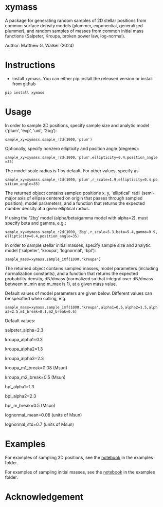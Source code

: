 # xymass

A package for generating random samples of 2D stellar positions from common surface density models (plummer, exponential, generalized plummer), and random samples of masses from common initial mass functions (Salpeter, Kroupa, broken power law, log-normal).

Author: Matthew G. Walker (2024) 

# Instructions 

* Install xymass. You can either pip install the released version or install from github

```
pip install xymass
```
# Usage 

In order to sample 2D positions, specify sample size and analytic model ('plum', 'exp', 'uni', '2bg'):

```sample_xy=xymass.sample_r2d(1000,'plum')```

Optionally, specify nonzero ellipticity and position angle (degrees):

```sample_xy=xymass.sample_r2d(1000,'plum',ellipticity=0.4,position_angle=35)```

The model scale radius is 1 by default.  For other values, specify as

```sample_xy=xymass.sample_r2d(1000,'plum',r_scale=1.9,ellipticity=0.4,position_angle=35)```

The returned object contains sampled positions x, y, 'elliptical' radii (semi-major axis of ellipse centered on origin that passes through sampled position), model parameters, and a function that returns the expected number density at a given elliptical radius.

If using the '2bg' model (alpha/beta/gamma model with alpha=2), must specify beta and gamma, e.g.:

```sample_xy=xymass.sample_r2d(1000,'2bg',r_scale=5.3,beta=5.4,gamma=0.9,ellipticity=0.4,position_angle=35)```


 In order to sample stellar initial masses, specify sample size and analytic model ('salpeter', 'kroupa', 'lognormal', 'bpl'):

 ```sample_mass=xymass.sample_imf(1000,'kroupa')```

The returned object contains sampled masses, model parameters (including normalization constants), and a function that returns the expected probability density, dN/dmass (normalized so that integral over dN/dmass between m_min and m_max is 1), at a given mass value.

Default values of model parameters are given below.  Different values can be specified when calling, e.g.

 ```sample_mass=xymass.sample_imf(1000,'kroupa',alpha1=0.5,alpha2=1.5,alpha3=2.5,m1_break=0.1,m2_break=0.6)```

Default values:

salpeter_alpha=2.3

kroupa_alpha1=0.3

kroupa_alpha2=1.3

kroupa_alpha3=2.3

kroupa_m1_break=0.08 (Msun)

kroupa_m2_break=0.5 (Msun)

bpl_alpha1=1.3

bpl_alpha2=2.3

bpl_m_break=0.5 (Msun)

lognormal_mean=0.08 (units of Msun) 

lognormal_std=0.7 (units of Msun)



# Examples 

For examples of sampling 2D positions, see the [notebook](examples/xymass_sample_r2d_example.ipynb) in the examples folder.

For examples of sampling initial masses, see the [notebook](examples/xymass_sample_imf_example.ipynb) in the examples folder.

# Acknowledgement
